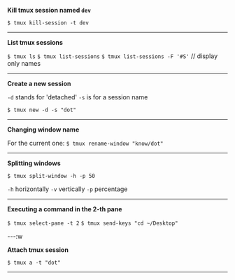 **Kill tmux session named `dev`**

`$ tmux kill-session -t dev`

---

**List tmux sessions**

`$ tmux ls`
`$ tmux list-sessions`
`$ tmux list-sessions -F '#S'` // display only names

---

**Create a new session**

`-d` stands for 'detached'
`-s` is for a session name

`$ tmux new -d -s "dot"`

---

**Changing window name**

For the current one:
`$ tmux rename-window "know/dot"`

---

**Splitting windows**

`$ tmux split-window -h -p 50`

`-h` horizontally
`-v` vertically
`-p` percentage

---

**Executing a command in the 2-th pane**

`$ tmux select-pane -t 2`
`$ tmux send-keys "cd ~/Desktop"`

---:w

**Attach tmux session**

`$ tmux a -t "dot"`

---
